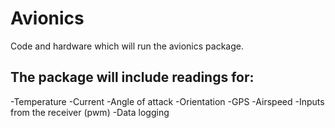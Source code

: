 # Avionics
Code and hardware which will run the avionics package.

## The package will include readings for:
-Temperature
-Current
-Angle of attack
-Orientation
-GPS
-Airspeed
-Inputs from the receiver (pwm)
-Data logging
